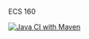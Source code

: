 ECS 160


[![Java CI with Maven](https://github.com/patrickhcnguyen/ECS-160-WQ-25/actions/workflows/maven.yml/badge.svg)](https://github.com/patrickhcnguyen/ECS-160-WQ-25/actions/workflows/maven.yml)
